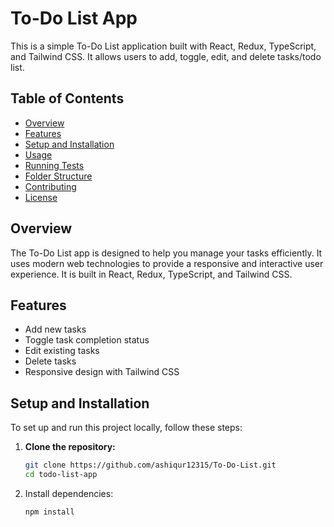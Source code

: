 # To-Do List App

This is a simple To-Do List application built with React, Redux, TypeScript, and Tailwind CSS. It allows users to add, toggle, edit, and delete tasks/todo list.

## Table of Contents

- [Overview](#overview)
- [Features](#features)
- [Setup and Installation](#setup-and-installation)
- [Usage](#usage)
- [Running Tests](#running-tests)
- [Folder Structure](#folder-structure)
- [Contributing](#contributing)
- [License](#license)

## Overview

The To-Do List app is designed to help you manage your tasks efficiently. It uses modern web technologies to provide a responsive and interactive user experience. It is built in React, Redux, TypeScript, and Tailwind CSS. 

## Features

- Add new tasks
- Toggle task completion status
- Edit existing tasks
- Delete tasks
- Responsive design with Tailwind CSS

## Setup and Installation

To set up and run this project locally, follow these steps:

1. **Clone the repository:**

   ```bash
   git clone https://github.com/ashiqur12315/To-Do-List.git
   cd todo-list-app

2. Install dependencies:
   ```bash
   npm install
